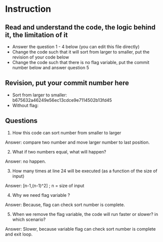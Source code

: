 ﻿# Instruction

## Read and understand the code, the logic behind it, the limitation of it
* Answer the question 1 - 4 below (you can edit this file directly)
* Change the code such that it will sort from larger to smaller, put the revision of your code below
* Change the code such that there is no flag variable, put the commit number below and answer question 5 


## Revision, put your commit number here
* Sort from larger to smaller: b675632a46249e56ec13cdce9e7114502b13fd45
* Without flag: 

## Questions
1. How this code can sort number from smaller to larger
 
Answer: compare two number and move larger number to last position.

2. What if two numbers equal, what will happen? 

Answer: no happen.

3. How many times at line 24 will be executed (as a function of the size of input) 

Answer: [n-1,(n-1)^2] ; n = size of input

4. Why we need flag variable ? 

Answer: Because, flag can check sort number is complete.

5. When we remove the flag variable, the code will run faster or slower? in which scenario? 

Answer: Slower, because variable flag can check sort number is complete and exit loop.
